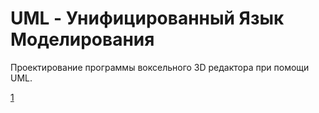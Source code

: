 # UML - Унифицированный Язык Моделирования

Проектирование программы воксельного 3D редактора при помощи UML.

[1](https://github.com/kamneva/UML/blob/main/pdf/UML.pdf)
